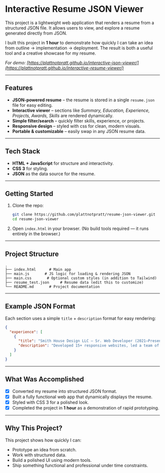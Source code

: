 # Interactive Resume JSON Viewer

This project is a lightweight web application that renders a resume from a structured JSON file. It allows users to view, and explore a resume generated directly from JSON.

I built this project in **1 hour** to demonstrate how quickly I can take an idea from outline → implementation → deployment. The result is both a useful tool and a creative showcase for my resume.

*For demo: [https://plattnotpratt.github.io/interactive-json-viewer/](https://plattnotpratt.github.io/interactive-resume-viewer/)*

---

## Features

* **JSON-powered resume** – the resume is stored in a single `resume.json` file for easy editing.
* **Interactive viewer** – sections like *Summary, Education, Experience, Projects, Awards, Skills* are rendered dynamically.
* **Simple filter/search** – quickly filter skills, experience, or projects.
* **Responsive design** – styled with css for clean, modern visuals.
* **Portable & customizable** – easily swap in any JSON resume data.

---

## Tech Stack

* **HTML + JavaScript** for structure and interactivity.
* **CSS 3** for styling.
* **JSON** as the data source for the resume.

---

## Getting Started

1. Clone the repo:

   ```bash
   git clone https://github.com/plattnotpratt/resume-json-viewer.git
   cd resume-json-viewer
   ```

2. Open `index.html` in your browser.
   (No build tools required — it runs entirely in the browser.)

---

## Project Structure

```
.
├── index.html      # Main app
├── main.js       # JS logic for loading & rendering JSON
├── main.css       # Optional custom styles (in addition to Tailwind)
├── resume_test.json     # Resume data (edit this to customize)
└── README.md       # Project documentation
```

---

## Example JSON Format

Each section uses a simple `title` + `description` format for easy rendering:

```json
{
  "experience": [
    {
      "title": "Smith House Design LLC – Sr. Web Developer (2021–Present)",
      "description": "Developed 15+ responsive websites, led a team of 3 developers, improved client engagement by 40%."
    }
  ]
}
```

---

## What Was Accomplished

* [x] Converted my resume into structured JSON format.
* [x] Built a fully functional web app that dynamically displays the resume.
* [x] Styled with CSS 3 for a polished look.
* [x] Completed the project in **1 hour** as a demonstration of rapid prototyping.

---

## Why This Project?

This project shows how quickly I can:

* Prototype an idea from scratch.
* Work with structured data.
* Build a polished UI using modern tools.
* Ship something functional and professional under time constraints.
